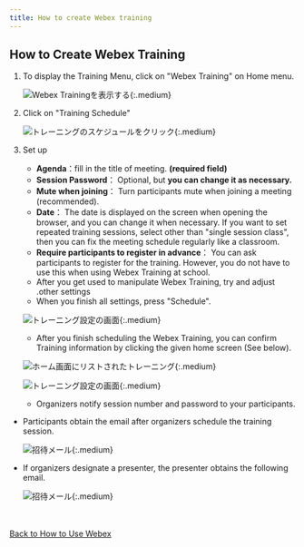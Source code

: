 ```yaml
---
title: How to create Webex training
---
```


## How to Create Webex Training
1. To display the Training Menu, click on "Webex Training" on Home menu.

	![Webex Trainingを表示する](img/webex_toppage_training.png){:.medium}

2. Click on "Training Schedule"

	![トレーニングのスケジュールをクリック](img/webex_training_top.png){:.medium}


3. Set up
	* **Agenda**：fill in the title of meeting. **(required field)**
	* **Session Password**： Optional, but **you can change it as necessary.**
	* **Mute when joining**： Turn participants mute when joining a meeting  (recommended).
	* **Date**： The date is displayed on the screen when opening the browser, and you can change it when necessary. If you want to set repeated training sessions, select other than "single session class", then  you can fix the meeting schedule regularly like a classroom. 
	* **Require participants to register in advance**： You can ask participants to register for the training. However, you do not have to use this when using Webex Training at school.
	* After you get used to manipulate Webex Training, try and adjust .other settings
	* When you finish all settings, press "Schedule".

	![トレーニング設定の画面](img/webex_training_setting.png){:.medium}

	* After you finish scheduling the Webex Training, you can confirm Training information by clicking the given home screen (See below).

	![ホーム画面にリストされたトレーニング](img/webex_training_toppage_list.png){:.medium}

	![トレーニング設定の画面](img/webex_training_info.png){:.medium}

	* Organizers  notify session number and password to your participants.

* Participants obtain the email after organizers schedule the training session. 

	![招待メール](img/webex_training_mail_participant.png){:.medium}

* If organizers designate a presenter, the presenter obtains the following email.

	![招待メール](img/webex_training_mail_presenter.png){:.medium}

<br>
<br>
<a href="index" target="_blank">Back to How to Use Webex</a>
